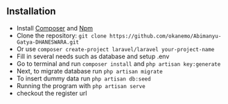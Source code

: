 ## Installation

* Install [Composer](https://getcomposer.org/download) and [Npm](https://nodejs.org/en/download)
* Clone the repository: `git clone https://github.com/okanemo/Abimanyu-Gatya-DHANESWARA.git`
* Or use `composer create-project laravel/laravel your-project-name`
* Fill in several needs such as database and setup .env
* Go to terminal and run `composer install` and `php artisan key:generate`
* Next, to migrate database run `php artisan migrate`
* To insert dummy data run `php artisan db:seed`
* Running the program with `php artisan serve`
* checkout the register url
